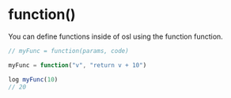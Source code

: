 # function()

You can define functions inside of osl using the function function.

```javascript
// myFunc = function(params, code)

myFunc = function("v", "return v + 10")

log myFunc(10)
// 20
```
